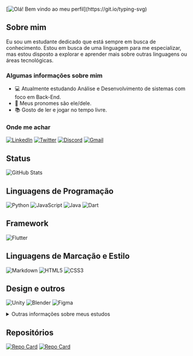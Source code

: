 [![Olá! Bem vindo ao meu perfil](https://readme-typing-svg.demolab.com?font=Fira+Code&pause=1000&color=BBBBBB&width=435&lines=Ol%C3%A1!+Bem+vindo+ao+meu+perfil;Confira+a+minha+jornada!)](https://git.io/typing-svg)

## Sobre mim
Eu sou um estudante dedicado que está sempre em busca de conhecimento. Estou em busca de uma linguagem para me especializar, mas estou disposto a explorar e aprender mais sobre outras linguagens ou áreas tecnológicas.

### Algumas informações sobre mim
- 💻 Atualmente estudando Análise e Desenvolvimento de sistemas com foco em Back-End.
- 🧑 Meus pronomes são ele/dele.
- 📚 Gosto de ler e jogar no tempo livre.

### Onde me achar

[![LinkedIn](https://img.shields.io/badge/LinkedIn-000?style=for-the-badge&logo=linkedin&logoColor=white)](https://www.linkedin.com/in/luka-andrade/) 
[![Twitter](https://img.shields.io/badge/Twitter-000?style=for-the-badge&logo=X&logoColor=white)](https://twitter.com/bilbocodes) 
[![Discord](https://img.shields.io/badge/Discord-000?style=for-the-badge&logo=discord&logoColor=white)](https://discord.com/users/836591120140992552)
[![Gmail](https://img.shields.io/badge/Gmail-000?style=for-the-badge&logo=gmail&logoColor=white)](luka.andrade88@gmail.com)

## Status
![GitHub Stats](https://github-readme-stats.vercel.app/api?username=bilbocodes&theme=transparent&bg_color=000&border_color=FFFFFFFF&show_icons=true&icon_color=FFFFFFFF&title_color=FFFFFFFF&text_color=FFFFFFFF)


## Linguagens de Programação
![Python](https://img.shields.io/badge/Python-000?style=for-the-badge&logo=python&logoColor=white)
![JavaScript](https://img.shields.io/badge/JavaScript-000?style=for-the-badge&logo=javascript&logoColor=white)
![Java](https://img.shields.io/badge/java-000.svg?style=for-the-badge&logo=openjdk&logoColor=white)
![Dart](https://img.shields.io/badge/Dart-000?style=for-the-badge&logo=dart&logoColor=white)

## Framework
![Flutter](https://img.shields.io/badge/Flutter-000?style=for-the-badge&logo=flutter&logoColor=white)

## Linguagens de Marcação e Estilo

![Markdown](https://img.shields.io/badge/Markdown-000?style=for-the-badge&logo=markdown&logoColor=white)
![HTML5](https://img.shields.io/badge/HTML5-000?style=for-the-badge&logo=html5&logoColor=white)
![CSS3](https://img.shields.io/badge/CSS3-000?style=for-the-badge&logo=css3&logoColor=white)

## Design e outros
![Unity](https://img.shields.io/badge/Unity-000?style=for-the-badge&logo=unity&logoColor=white)
![Blender](https://img.shields.io/badge/blender-000.svg?style=for-the-badge&logo=blender&logoColor=white)
![Figma](https://img.shields.io/badge/Figma-000?style=for-the-badge&logo=figma&logoColor=white)

<details>

<summary>Outras informações sobre meus estudos</summary>

### Pretendo estudar

![Kotlin](https://img.shields.io/badge/kotlin-000?style=for-the-badge&logo=kotlin&logoColor=white)

</details>

## Repositórios
[![Repo Card](https://github-readme-stats.vercel.app/api/pin/?username=bilbocodes&repo=projeto-dev-em-dobro&bg_color=000&border_color=FFFFFFFF&show_icons=true&icon_color=FFFFFFFF&title_color=FFFFFFFF&text_color=FFFFFFFF)](https://github.com/bilbocodes/projeto-dev-em-dobro) 
[![Repo Card](https://github-readme-stats.vercel.app/api/pin/?username=bilbocodes&repo=jogo-numero-secreto&bg_color=000&border_color=FFFFFFFF&show_icons=true&icon_color=FFFFFFFF&title_color=FFFFFFFF&text_color=FFFFFFFF)](https://github.com/bilbocodes/jogo-numero-secreto)
